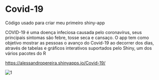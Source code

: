 # Covid-19
Código usado para criar meu primeiro shiny-app

COVID-19 é uma doença infeciosa causada pelo coronavírus, seus principais sintomas são febre, tosse seca e cansaço.
O app tem como objetivo mostrar as pessoas o avanço do Covid-19 ao decorrer dos dias, através de tabelas e gráficos interativos suportados pelo Shiny, um dos vários pacotes do R

https://alessandropereira.shinyapps.io/Covid-19/

![1](https://user-images.githubusercontent.com/50224653/83344102-0c870680-a2d9-11ea-9ddc-3c67745fcbc8.PNG)


